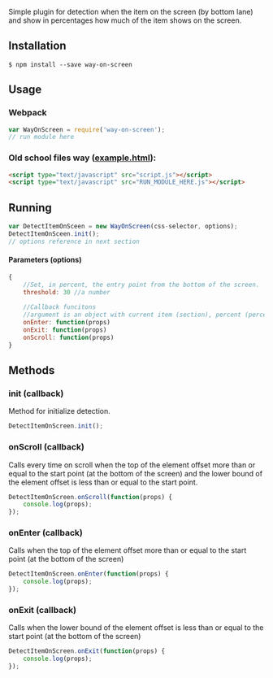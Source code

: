 Simple plugin for detection when the item on the screen (by bottom lane) and show in percentages how much of the item shows on the screen.

## Installation
```
$ npm install --save way-on-screen
```

## Usage
### Webpack
```js
var WayOnScreen = require('way-on-screen');
// run module here
```
### Old school files way ([example.html](https://whats0n.github.io/way-on-screen/example/index.html)):
```html
<script type="text/javascript" src="script.js"></script>
<script type="text/javascript" src="RUN_MODULE_HERE.js"></script>
```
## Running
```js
var DetectItemOnSceen = new WayOnScreen(css-selector, options);
DetectItemOnSceen.init();
// options reference in next section
```

#### Parameters (options)
```js
{
	//Set, in percent, the entry point from the bottom of the screen.
	threshold: 30 //a number
	
	//Callback funcitons
	//argument is an object with current item (section), percent (percent) and direction (direction).
	onEnter: function(props) 
	onExit: function(props)
	onScroll: function(props) 
}
```

## Methods
### init (callback)
Method for initialize detection.
```js
DetectItemOnScreen.init();
```
### onScroll (callback)
Calls every time on scroll when the top of the element offset more than or equal to the start point (at the bottom of the screen) and the lower bound of the element offset is less than or equal to the start point.
```js
DetectItemOnScreen.onScroll(function(props) {
	console.log(props);
});
```
### onEnter (callback)
Calls when the top of the element offset more than or equal to the start point (at the bottom of the screen)
```js
DetectItemOnScreen.onEnter(function(props) {
	console.log(props);
});
```
### onExit (callback)
Calls when the lower bound of the element offset is less than or equal to the start point (at the bottom of the screen)
```js
DetectItemOnScreen.onExit(function(props) {
	console.log(props);
});
```